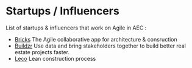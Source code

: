 # Startups / Influencers

List of startups & influencers that work on Agile in AEC :

* [Bricks](https://www.bricksapp.io/) The Agile collaborative app for architecture & consruction
* [Buildzr](https://www.buildrz.io/index-en.html) Use data and bring stakeholders together to build better real estate projects faster.
* [Leco](https://leco.pro) Lean construction process 

